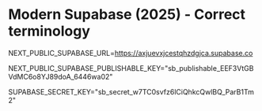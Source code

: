 # Modern Supabase (2025) - Correct terminology
NEXT_PUBLIC_SUPABASE_URL=https://axjuevxjcestqhzdgjca.supabase.co

NEXT_PUBLIC_SUPABASE_PUBLISHABLE_KEY="sb_publishable_EEF3VtGBVdMC6o8YJ89doA_6446wa02"

SUPABASE_SECRET_KEY="sb_secret_w7TC0svfz6lCiQhkcQwlBQ_ParB1Tm2"